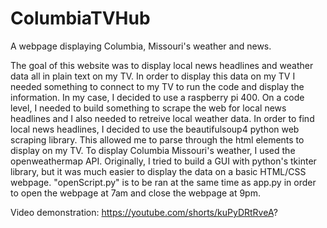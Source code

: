 # ColumbiaTVHub
A webpage displaying Columbia, Missouri's weather and news.

The goal of this website was to display local news headlines and weather data all in plain text on my TV. 
In order to display this data on my TV I needed something to connect to my TV to run the code and display the information.
In my case, I decided to use a raspberry pi 400. On a code level, I needed to build something to scrape the web for local news headlines
and I also needed to retreive local weather data. In order to find local news headlines, I decided to use the beautifulsoup4 
python web scraping library. This allowed me to parse through the html elements to display on my TV. To display Columbia Missouri's weather,
I used the openweathermap API. Originally, I tried to build a GUI with python's tkinter library, but it was much easier to display 
the data on a basic HTML/CSS webpage. "openScript.py" is to be ran at the same time as app.py in order to open the webpage at 7am and
close the webpage at 9pm. 

Video demonstration: https://youtube.com/shorts/kuPyDRtRveA?
